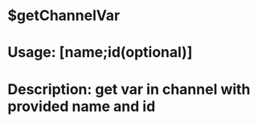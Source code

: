 # $getChannelVar
# Usage: [name;id(optional)]
# Description: get var in channel with provided name and id